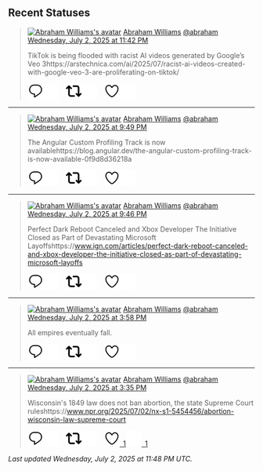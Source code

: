 ## Recent Statuses

> <a href="https://indieweb.social/@abraham"><img alt="Abraham Williams's avatar" src="https://cdn.masto.host/indiewebsocial/accounts/avatars/109/292/540/382/343/163/original/d00f2e03ce9c85b1.jpg" height="24" width="24" ></a> [Abraham Williams](https://indieweb.social/@abraham) [@abraham](https://indieweb.social/@abraham) [Wednesday, July 2, 2025 at 11:42 PM](https://indieweb.social/@abraham/114786286579262365)
>
> TikTok is being flooded with racist AI videos generated by Google’s Veo 3https://arstechnica.com/ai/2025/07/racist-ai-videos-created-with-google-veo-3-are-proliferating-on-tiktok/
>
> [![Reply](./images/reply_light.svg#gh-light-mode-only "Reply")](https://indieweb.social/@abraham/114786286579262365#gh-light-mode-only)[![Reply](./images/reply.svg#gh-dark-mode-only "Reply")](https://indieweb.social/@abraham/114786286579262365#gh-dark-mode-only)&emsp;[![Boost](./images/retweet_light.svg#gh-light-mode-only "Boost")](https://indieweb.social/@abraham/114786286579262365#gh-light-mode-only)[![Boost](./images/retweet.svg#gh-dark-mode-only "Boost")](https://indieweb.social/@abraham/114786286579262365#gh-dark-mode-only)&emsp;[![Favorite](./images/like_light.svg#gh-light-mode-only "Favorite")](https://indieweb.social/@abraham/114786286579262365#gh-light-mode-only)[![Favorite](./images/like.svg#gh-dark-mode-only "Favorite")](https://indieweb.social/@abraham/114786286579262365#gh-dark-mode-only)


---

> <a href="https://indieweb.social/@abraham"><img alt="Abraham Williams's avatar" src="https://cdn.masto.host/indiewebsocial/accounts/avatars/109/292/540/382/343/163/original/d00f2e03ce9c85b1.jpg" height="24" width="24" ></a> [Abraham Williams](https://indieweb.social/@abraham) [@abraham](https://indieweb.social/@abraham) [Wednesday, July 2, 2025 at 9:49 PM](https://indieweb.social/@abraham/114785845195555298)
>
> The Angular Custom Profiling Track is now availablehttps://blog.angular.dev/the-angular-custom-profiling-track-is-now-available-0f9d8d36218a
>
> [![Reply](./images/reply_light.svg#gh-light-mode-only "Reply")](https://indieweb.social/@abraham/114785845195555298#gh-light-mode-only)[![Reply](./images/reply.svg#gh-dark-mode-only "Reply")](https://indieweb.social/@abraham/114785845195555298#gh-dark-mode-only)&emsp;[![Boost](./images/retweet_light.svg#gh-light-mode-only "Boost")](https://indieweb.social/@abraham/114785845195555298#gh-light-mode-only)[![Boost](./images/retweet.svg#gh-dark-mode-only "Boost")](https://indieweb.social/@abraham/114785845195555298#gh-dark-mode-only)&emsp;[![Favorite](./images/like_light.svg#gh-light-mode-only "Favorite")](https://indieweb.social/@abraham/114785845195555298#gh-light-mode-only)[![Favorite](./images/like.svg#gh-dark-mode-only "Favorite")](https://indieweb.social/@abraham/114785845195555298#gh-dark-mode-only)


---

> <a href="https://indieweb.social/@abraham"><img alt="Abraham Williams's avatar" src="https://cdn.masto.host/indiewebsocial/accounts/avatars/109/292/540/382/343/163/original/d00f2e03ce9c85b1.jpg" height="24" width="24" ></a> [Abraham Williams](https://indieweb.social/@abraham) [@abraham](https://indieweb.social/@abraham) [Wednesday, July 2, 2025 at 9:46 PM](https://indieweb.social/@abraham/114785832846304680)
>
> Perfect Dark Reboot Canceled and Xbox Developer The Initiative Closed as Part of Devastating Microsoft Layoffshttps://www.ign.com/articles/perfect-dark-reboot-canceled-and-xbox-developer-the-initiative-closed-as-part-of-devastating-microsoft-layoffs
>
> [![Reply](./images/reply_light.svg#gh-light-mode-only "Reply")](https://indieweb.social/@abraham/114785832846304680#gh-light-mode-only)[![Reply](./images/reply.svg#gh-dark-mode-only "Reply")](https://indieweb.social/@abraham/114785832846304680#gh-dark-mode-only)&emsp;[![Boost](./images/retweet_light.svg#gh-light-mode-only "Boost")](https://indieweb.social/@abraham/114785832846304680#gh-light-mode-only)[![Boost](./images/retweet.svg#gh-dark-mode-only "Boost")](https://indieweb.social/@abraham/114785832846304680#gh-dark-mode-only)&emsp;[![Favorite](./images/like_light.svg#gh-light-mode-only "Favorite")](https://indieweb.social/@abraham/114785832846304680#gh-light-mode-only)[![Favorite](./images/like.svg#gh-dark-mode-only "Favorite")](https://indieweb.social/@abraham/114785832846304680#gh-dark-mode-only)


---

> <a href="https://indieweb.social/@abraham"><img alt="Abraham Williams's avatar" src="https://cdn.masto.host/indiewebsocial/accounts/avatars/109/292/540/382/343/163/original/d00f2e03ce9c85b1.jpg" height="24" width="24" ></a> [Abraham Williams](https://indieweb.social/@abraham) [@abraham](https://indieweb.social/@abraham) [Wednesday, July 2, 2025 at 3:58 PM](https://indieweb.social/@abraham/114784461629077678)
>
> All empires eventually fall.
>
> [![Reply](./images/reply_light.svg#gh-light-mode-only "Reply")](https://indieweb.social/@abraham/114784461629077678#gh-light-mode-only)[![Reply](./images/reply.svg#gh-dark-mode-only "Reply")](https://indieweb.social/@abraham/114784461629077678#gh-dark-mode-only)&emsp;[![Boost](./images/retweet_light.svg#gh-light-mode-only "Boost")](https://indieweb.social/@abraham/114784461629077678#gh-light-mode-only)[![Boost](./images/retweet.svg#gh-dark-mode-only "Boost")](https://indieweb.social/@abraham/114784461629077678#gh-dark-mode-only)&emsp;[![Favorite](./images/like_light.svg#gh-light-mode-only "Favorite")](https://indieweb.social/@abraham/114784461629077678#gh-light-mode-only)[![Favorite](./images/like.svg#gh-dark-mode-only "Favorite")](https://indieweb.social/@abraham/114784461629077678#gh-dark-mode-only)


---

> <a href="https://indieweb.social/@abraham"><img alt="Abraham Williams's avatar" src="https://cdn.masto.host/indiewebsocial/accounts/avatars/109/292/540/382/343/163/original/d00f2e03ce9c85b1.jpg" height="24" width="24" ></a> [Abraham Williams](https://indieweb.social/@abraham) [@abraham](https://indieweb.social/@abraham) [Wednesday, July 2, 2025 at 3:35 PM](https://indieweb.social/@abraham/114784371006259428)
>
> Wisconsin&#39;s 1849 law does not ban abortion, the state Supreme Court ruleshttps://www.npr.org/2025/07/02/nx-s1-5454456/abortion-wisconsin-law-supreme-court
>
> [![Reply](./images/reply_light.svg#gh-light-mode-only "Reply")](https://indieweb.social/@abraham/114784371006259428#gh-light-mode-only)[![Reply](./images/reply.svg#gh-dark-mode-only "Reply")](https://indieweb.social/@abraham/114784371006259428#gh-dark-mode-only)&emsp;[![Boost](./images/retweet_light.svg#gh-light-mode-only "Boost")](https://indieweb.social/@abraham/114784371006259428#gh-light-mode-only)[![Boost](./images/retweet.svg#gh-dark-mode-only "Boost")](https://indieweb.social/@abraham/114784371006259428#gh-dark-mode-only)&emsp;[![Favorite](./images/like_light.svg#gh-light-mode-only "Favorite")&ensp;1](https://indieweb.social/@abraham/114784371006259428#gh-light-mode-only)[![Favorite](./images/like.svg#gh-dark-mode-only "Favorite")&ensp;1](https://indieweb.social/@abraham/114784371006259428#gh-dark-mode-only)


_Last updated Wednesday, July 2, 2025 at 11:48 PM UTC._
